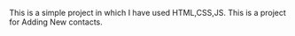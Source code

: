 This is a simple project in which I have used HTML,CSS,JS. 
This is a project for Adding New contacts.
